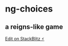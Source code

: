 # ng-choices
## a reigns-like game

[Edit on StackBlitz ⚡️](https://stackblitz.com/edit/angular-reigns-like-game)